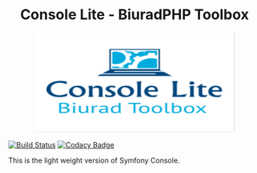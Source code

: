 <center>
<h1 style="font-weight:bold">Console Lite - BiuradPHP Toolbox</h1>
<img src='logo.png' alt="Autoload Image" height="200px" width="400px">
</center>

[![Build Status](https://travis-ci.org/biurad/Console-lite.svg?branch=master)](https://travis-ci.org/biurad/Console-lite)
[![Codacy Badge](https://api.codacy.com/project/badge/Grade/e08ae4d55074443f8dd4fd96042c36e0)](https://app.codacy.com/app/biustudio/Console-lite?utm_source=github.com&utm_medium=referral&utm_content=biurad/Console-lite&utm_campaign=Badge_Grade_Dashboard)

This is the light weight version of Symfony Console.
